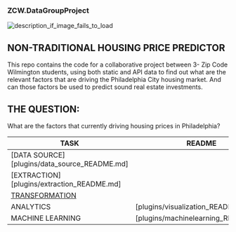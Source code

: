 ### ZCW.DataGroupProject

![description_if_image_fails_to_load](https://github.com/nortonlyr/ZCW.DataGroupProject/blob/master/DataGroupProject.jpg)

NON-TRADITIONAL HOUSING PRICE PREDICTOR
-------------------

This repo contains the code for a collaborative project between 3- Zip Code Wilmington students, using both static and API data to find out what are the relevant factors that are driving the Philadelphia City housing market. And can those factors be used to predict sound real estate investments. 

THE QUESTION: 
-------------------

What are the factors that currently driving housing prices in Philadelphia?


| TASK | README |
| ------ | ------ |
| [DATA SOURCE][plugins/data_source_README.md]|
| [EXTRACTION][plugins/extraction_README.md]|
| [TRANSFORMATION](plugins/transformation_README.md)|
| ANALYTICS | [plugins/visualization_README.md]|
| MACHINE LEARNING | [plugins/machinelearning_README.md] |